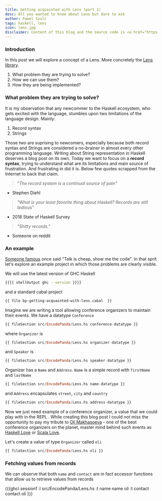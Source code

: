 ```yaml
---
title: Getting acquainted with Lens (part 1)
desc: All you wanted to know about Lens but dare to ask
author: Pawel Szulc
tags: haskell, lens
icon: lens.jpg
disclaimer: Content of this blog and the source code is <a href="https://github.com/EncodePanda/bp-getting-acquainted-with-lens">available on Github</a>. Repository is divided into small commits so that you can follow along if you prefer jumping straight into the code. <br/> This post is based on a <a href="https://www.youtube.com/watch?v=LBiFYbQMAXc">talk</a> I did at Haskell.Love 2020
---
```


### Introduction

In this post we will explore a concept of a Lens. More concretely the [Lens library](https://hackage.haskell.org/package/lens).

1. What problem they are trying to solve?
2. How we can use them?
3. How they are being implemented?

### What problem they are trying to solve?

It is my observation that any newcommer to the Haskell ecosystem, who gets excited with the language, stumbles upon two limitations of the language design. Mainly:

1. Record syntax
2. Strings

Those two are suprising to newcomers, especially because both record syntax and Strings are considered a no-brainer in almost every other programming language. Writing about String representation in Haskell deserves a blog post on its own. Today we want to focus on a **record syntax**, trying to understand what are its limitations and main source of frustration.
And frustrating in did it is. Below few quotes scrapped from the Internet to back that claim.

> *"The record system is a continual source of pain"*
- Stephen Diehl

> *"What is your least favorite thing about Haskell? Records are still tedious"*
- 2018 State of Haskell Survey


> *"Shitty records."*
- Someone on reddit

### An example

[Someone famous](https://en.wikipedia.org/wiki/Linus_Torvalds) once said "Talk is cheap, show me the code". In that sprit let's explore an example project in which those problems are clearly visible.

We will use the latest version of GHC Haskell

```bash
{{{{ shellOutput ghc --version }}}}
```

and a standard cabal project

```bash
{{ file bp-getting-acquainted-with-lens.cabal  }}
```

Imagine we are writing a tool allowing conference organizers to maintain their events. We have a datatype `Conference`

```haskell
{{ fileSection src/EncodePanda/Lens.hs conference-datatype }}
```

where `Organizer` is

```haskell
{{ fileSection src/EncodePanda/Lens.hs organizer-datatype }}
```

and `Speaker` is

```haskell
{{ fileSection src/EncodePanda/Lens.hs speaker-datatype }}
```

Organizer has a `Name` and `Address`. `Name` is a simple record with `firstName` and `lastName`

```haskell
{{ fileSection src/EncodePanda/Lens.hs name-datatype }}
```

and `Address` encapsulates `street`, `city` and `country`

```haskell
{{ fileSection src/EncodePanda/Lens.hs address-datatype }}
```

Now we just need example of a conference organizer, a value that we could play with in the REPL . While creating this blog post I could not miss the opportunity to pay my tribute to [Oli Makhasoeva](https://twitter.com/Oli_kitty) - one of the best conference organizers on the planet, master mind behind such events as [Haskell Love](http://haskell.love) or [Scala Love](http://scala.love/conf).

Let's create a value of type `Organizer` called `oli`

```haskell
{{ fileSection src/EncodePanda/Lens.hs oli }}
```

### Fetching values from records

We can observe that both `name` and `contact` are in fact accessor functions that allow us to retrieve values from records

{{{ghci session1
:l src/EncodePanda/Lens.hs
:t name
name oli
:t contact
contact oli
}}}
